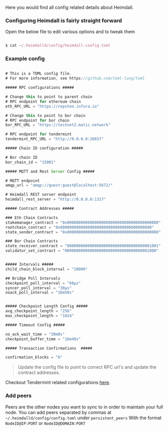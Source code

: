 Here you would find all config related details about Heimdall.

### Configuring Heimdall is fairly straight forward

Open the below file to edit various options and to tweak them

```js

$ cat ~/.heimdalld/config/heimdall-config.toml

```

### Example config 

```js

# This is a TOML config file.
# For more information, see https://github.com/toml-lang/toml

##### RPC configurations #####

# Change this to point to parent chain
# RPC endpoint for ethereum chain
eth_RPC_URL = "https://ropsten.infura.io"

# Change this to point to bor chain
# RPC endpoint for bor chain
bor_RPC_URL = "https://testnet2.matic.network"

# RPC endpoint for tendermint
tendermint_RPC_URL = "http://0.0.0.0:26657"

##### Chain ID configuration #####

# Bor chain ID
bor_chain_id = "15001" 

##### MQTT and Rest Server Config #####

# MQTT endpoint
amqp_url = "amqp://guest:guest@localhost:5672/" 

# Heimdall REST server endpoint
heimdall_rest_server = "http://0.0.0.0:1317" 

##### Contract Addresses #####

### Eth Chain Contracts 
stakemanager_contract = "0x0000000000000000000000000000000000000000" 
rootchain_contract = "0x0000000000000000000000000000000000000000" 
state_sender_contract = "0x0000000000000000000000000000000000000000" 

### Bor Chain Contracts
state_receiver_contract = "0000000000000000000000000000000000001001" 
validator_set_contract = "0000000000000000000000000000000000001000" 


##### Intervals #####
child_chain_block_interval = "10000" 

## Bridge Poll Intervals 
checkpoint_poll_interval = "60µs" 
syncer_poll_interval = "30µs"
noack_poll_interval = "16m50s"


##### Checkpoint Length Config #####
avg_checkpoint_length = "256"
max_checkpoint_length = "1024"

##### Timeout Config #####

no_ack_wait_time = "30m0s"
checkpoint_buffer_time = "16m40s"

##### Transaction Confirmations  #####

confirmation_blocks = "6"

```

> Update the config file to point to correct RPC url's and update the contract addresses.

Checkout Tendermint related configurations [here](https://github.com/tendermint/tendermint).

### Add peers

Peers are the other nodes you want to sync to in order to maintain your full node. You can add peers separated by commas at `~/.heimdalld/config/config.toml` under `persistent_peers` With the format `NodeID@IP:PORT` or `NodeID@DOMAIN:PORT`

